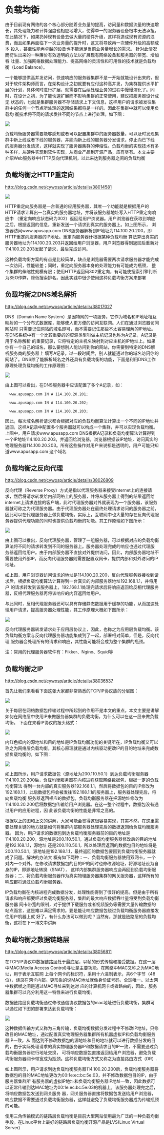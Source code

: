 # 负载均衡
由于目前现有网络的各个核心部分随着业务量的提高，访问量和数据流量的快速增长，其处理能力和计算强度也相应地增大，使得单一的服务器设备根本无法承担。
在此情况下，如果扔掉现有设备去做大量的硬件升级，这样将造成现有资源的浪费，而且如果再面临下一次业务量的提升时，这又将导致再一次硬件升级的高额成本
投入，甚至性能再卓越的设备也不能满足当前业务量增长的需求。 针对此情况而衍生出来的一种廉价有效透明的方法以扩展现有网络设备和服务器的带宽、增加吞
吐量、加强网络数据处理能力、提高网络的灵活性和可用性的技术就是负载均衡（Load Balance）。

一个能够提供高并发访问，快速响应的服务器集群不是一开始就能设计出来的，但对于软件架构师而言，在架构设计之初就要有应付这种高并发，为集群提供水平扩
展的计划，具体何时进行扩展，就需要在后续处理业务的过程中慢慢演化了。同时，在设计之初，为了能快速扩展而不影响集群的正常使用，建议把服务器设计成无
状态的，也就是集群服务器不存储请求上下文信息，这样用户的请求被发往集群中的任何一个节点所处理的返回结果都将是一样的。因此在集群中就可以使用负载均
衡技术将不同的请求发往不同的节点上进行处理。如下图：

![](img/infrastructure.loadbalance.1.png)

 负载均衡服务器需要能够感知或者可以配置集群中的服务器数量，可以及时发现集群中新上线或者下线的服务器，并能向新上线的服务器分发请求，停止向已下线
 的服务器分发请求，这样就实现了服务器集群的伸缩性。负载均衡的实现技术有多种多样，从硬件实现到软件实现，从商业产品到开源产品，应有尽有。本文主要
 介绍Web服务器中HTTP反向代理机制，以此来达到服务器之间的负载均衡

## 负载均衡之HTTP重定向
http://blog.csdn.net/cywosp/article/details/38014581

![](img/infrastructure.loadbalance.2.png)

 HTTP重定向服务器是一台普通的应用服务器，其唯一个功能就是根据用户的HTTP请求计算出一台真实的服务器地址，并将该服务器地址写入HTTP重定向响应中
 （重定向响应状态码为302）返回给用户浏览器。用户浏览器在获取到响应之后，根据返回的信息，重新发送一个请求到真实的服务器上。如上图所示，
 浏览器访问www.apusapp.com DNS服务器解析到IP地址为114.100.20.200，即HTTP重定向服务器的IP地址。重定向服务器计根据某种负载均衡
 算法算出真实的服务器地址为114.100.20.203并返回给用户浏览器，用户浏览器得到返回后重新对114.100.20.203发起了请求，最后完成访问。

这种负载均衡方案的有点是比较简单，缺点是浏览器需要两次请求服务器才能完成一次访问，性能较差；同时，重定向服务器本身的处理能力有可能成为瓶颈，
整个集群的伸缩性规模有限；使用HTTP返回码302重定向，有可能使搜索引擎判断为SEO作弊，降低搜索排名。因此实践中很少使用这种负载均衡方案来部署

## 负载均衡之DNS域名解析
http://blog.csdn.net/cywosp/article/details/38017027

DNS（Domain Name System）是因特网的一项服务，它作为域名和IP地址相互映射的一个分布式数据库，能够使人更方便的访问互联网。人们在通过浏览器访问网站时
只需要记住网站的域名即可，而不需要记住那些不太容易理解的IP地址。在DNS系统中有一个比较重要的的资源类型叫做主机记录也称为A记录，A记录是用于名称解析
的重要记录，它将特定的主机名映射到对应主机的IP地址上。如果你有一个自己的域名，那么要想别人能访问到你的网站，你需要到特定的DNS解析服务商的服务器上
填写A记录，过一段时间后，别人就能通过你的域名访问你的网站了。DNS除了能解析域名之外还具有负载均衡的功能，下面是利用DNS工作原理处理负载均衡的工作原理图：

![](img/infrastructure.loadbalance.3.png)

由上图可以看出，在DNS服务器中应该配置了多个A记录，如：

      www.apusapp.com IN A 114.100.20.201;

      www.apusapp.com IN A 114.100.20.202;

      www.apusapp.com IN A 114.100.20.203;

因此，每次域名解析请求都会根据对应的负载均衡算法计算出一个不同的IP地址并返回，这样A记录中配置多个服务器就可以构成一个集群，并可以实现负载均衡。
上图中，用户请求www.apusapp.com DNS根据A记录和负载均衡算法计算得到一个IP地址114.100.20.203，并返回给浏览器，浏览器根据该IP地址，访问真实的
物理服务器114.100.20.203。所有这些操作对用户来说都是透明的，用户可能只知道www.apusapp.com 这个域名

## 负载均衡之反向代理
http://blog.csdn.net/cywosp/article/details/38026809

反向代理（Reverse Proxy）方式是指以代理服务器来接受internet上的连接请求，然后将请求转发给内部网络上的服务器，并将从服务器上得到的结果返回给
internet上请求连接的客户端，此时代理服务器对外就表现为一个服务器，该服务器就可称之为代理服务器。由于代理服务器处在最终处理请求访问的服务器之前，
因此可以在代理服务器上做负载均衡。实际上，互联网中也大量的存在反向代理服务器提供代理功能的同时也提供负载均衡的功能。其工作原理如下图所示：

![](img/infrastructure.loadbalance.4.png)

由上图可以推出，反向代理服务器，管理了一组服务器，可以根据对应的负载均衡算法将不同的请求转发到不同的服务器上。服务器处理完成的响应也通过代理服
务器返回给用户。由于内部服务器不直接对外提供访问，因此，内部服务器地址不需要使用外部IP，而反向代理服务器则需要配置双网卡，提供内部和对外访问的IP地址。

如上图，用户浏览器访问请求的地址是114.100.20.200，反向代理服务器接收到请求后，根据负载均衡算法计算得到一台真实的内部服务器地址192.168.1.1，并将用户
的请求转发到该服务器上，192.168.1.1处理完请求后将响应返回给反相代理服务器，反相代理服务器再将该响应的内容返回给用户。

与此同时，反相代理服务器还可以具有存储静态数据用于缓存的功能，从而加速处理用户请求，提高服务器处理性能，其工作原理大概如下图所示：

![](img/infrastructure.loadbalance.41.png)

反向代理服务器转发请求处于应用层协议上，因此，也称之为应用层负载均衡。该负载均衡方案与反向代理服务器功能集成到了一起，部署相对简单，但是，反向代理
服务器会处理所有的请求和响应，其性能可能将会成为整个集群的瓶颈。

注：常用的代理服务器软件有：Fikker、Nginx、Squid等

## 负载均衡之IP
http://blog.csdn.net/cywosp/article/details/38036537

首先让我们来看看下面这张大家都非常熟悉的TCP/IP协议族的分层图：

![](img/infrastructure.loadbalance.5.png)

关于每层在网络数据包传输过程中所起到的作用不是本文的重点，本文主要是讲解如何在网络层中使用IP来做服务器集群的负载均衡，为什么可以在这一层来做负载均衡。
下面在来看IP协议的报头格式：

![](img/infrastructure.loadbalance.51.png)

内红色框内的源地址和目的地址是IP负载均衡功能的关键所在，IP负载均衡又可以称之为网络层负载均衡，其核心原理就是通过内核驱动更改IP的目的地址来完成数据负载均衡的，如下图：

![](img/infrastructure.loadbalance.52.png)

如上图所示，用户请求数据包（源地址为200.110.50.1）到达负载均衡服务器114.100.20.200后，负载均衡服务器在内核进程获取网络数据包，根据一定的负载均衡算法
得到一台内部的真实服务器192.168.1.1，然后将数据包的目的IP修改为192.168.1.1，此后数据包将会被发往192.168.1.1的服务器上，服务器处理完后，将向负载均衡
服务器返回相应的数据包，负载均衡服务器在把源地址修改为114.100.20.200后将数据包传输给用户浏览器。在这一整个过程中，数据包没有通过用户的应用进程，因
此该负载均衡的性能是非常之高的。

根据以上的图和上文的讲解，大家可能会觉得这很容易实现，其实不然，在这里需要处理关键的地方就是如何将集群内部服务器处理完后的数据返回给负载均衡服务器。
因为，用户请求的数据包到达负载均衡服务器前的目的地址是114.100.20.200，源地址是200.110.50.1，通过负载均衡服务器修改后的目的地址是192.168.1.1，源地址
还是200.110.50.1，所以处理后返回的数据包目的地址将是200.110.50.1，源地址是192.168.1.1，最终返回的数据包要回到负载均衡服务器就成了问题。解决的办法大
概有如下两种：一、负载均衡服务器使用双网卡，一个对内一个对外，在修改请求数据包的目的IP的同时也修改源地址，将源地址设为自身的IP，即源地址转换（SNAT），
这样内部集群服务器响应会再回到负载均衡服务器；二、将负载均衡服务器作为真实物理服务器集群的网关服务器，这样所有的响应都将通过负载均衡服务器。

IP负载均衡在内核进程完成数据分发，处理性能得到了很好的提高。但是由于所有请求和响应都要经过负载均衡服务器，集群的最大响应数据吞吐量将受到负载均衡服务器
网卡带宽的限制，对于提供下载服务或者视频服务等需要大量传输数据的站点而言，这是难以满足需求的。要是能让响应数据包绕过负载均衡服务器直接发往用户机器上就
好了，有什么办法可以做到呢？当然有，那就是链路层的负载均衡，这将在下一博文中讲解

## 负载均衡之数据链路层
http://blog.csdn.net/cywosp/article/details/38056811

在TCP/IP协议中数据链路层处于最底层，以帧的形式传输和接受数据。在这一层中MAC(Media Access Control)寻址是主要功能。在网络中MAC又称之为MAC地址，用于表示互联网
上每个网卡的标识符，采用十六进制表示，共6个字节（48位），烧录在网卡内部。更形象的说MAC地址就像身份证号码，全球唯一。以太网中数据帧之间是通过MAC寻址来到达对
应的计算机网卡或者路由的，因此，服务器集群可以充分利用这一特性来进行负载均衡。

数据链路层负载均衡通过修改通信协议数据包的mac地址进行负载均衡，集群可以通过如下图的部署来达到负载均衡：

![](img/infrastructure.loadbalance.6.png)

这种数据传输方式又称为三角传输，负载均衡数据分发过程中不修改IP地址，只修改目的MAC地址，通过配置真实物理服务器集群所有机器虚拟IP和负载均衡服务器IP一致，从
而达到不修改数据包的源地址和目的地址就可以进行数据分发的目的，由于实际处理请求的真实物理服务器IP和数据请求目的IP一致，不需要通过负载均衡服务器进行地址交换，
可将响应数据包直接返回给用户浏览器，避免负载均衡服务器网卡带宽成为瓶颈。这种负载均衡方式又称之为直接路由方式（DR）.

如上图所示，用户请求到达负载均衡服务器114.100.20.200后，负载均衡服务器将数据包的目的MAC地址更改为00:1e:ec:bc:5e:03，并不修改数据包目的IP，由于服务器集群所
有服务器的虚拟IP地址和负载均衡服务器IP地址一致，因此数据可以正常传输到达MAC地址为00:1e:ec:bc:5e:03的机器上，该服务器处理完之后，将响应数据包发送到网关服务
器，网关服务器直接将数据包发送给用户浏览器，响应数据不需要通过负载均衡服务器，这样就避免了负载均衡服务器成为传输瓶颈的可能。

使用三角传输模式的链路层负载均衡是目前大型网站使用最为广泛的一种负载均衡手段。在Linux平台上最好的链路层负载均衡开源产品是LVS(Linux Virtual Server)